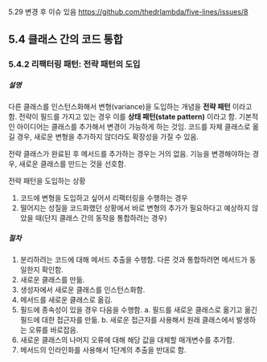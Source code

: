 5.29 변경 후 이슈 있음
https://github.com/thedrlambda/five-lines/issues/8


## 5.4 클래스 간의 코드 통합
### 5.4.2 리팩터링 패턴: 전략 패턴의 도입

##### 설명
다른 클래스를 인스턴스화해서 변형(variance)을 도입하는 개념을 **전략 패턴** 이라고 함. 전략이 필드를 가지고 있는 경우 이를 **상태 패턴(state pattern)** 이라고 함.
기본적인 아이디어는 클래스를 추가해서 변경이 가능하게 하는 것임. 코드를 자체 클래스로 옮길 경우, 새로운 변형을 추가하지 않더라도 확장성을 가질 수 있음.

전략 클래스가 완료된 후 메서드를 추가하는 경우는 거의 없음.
기능을 변경해야하는 경우, 새로운 클래스를 만드는 것을 선호함.

전략 패턴을 도입하는 상황
1. 코드에 변형을 도입하고 싶어서 리팩터링을 수행하는 경우
2. 떨어지는 성질을 코드화했던 상황에서 바로 변형의 추가가 필요하다고 예상하지 않았을 때(단지 클래스 간의 동작을 통합하려는 경우)

##### 절차
1. 분리하려는 코드에 대해 메서드 추출을 수행함. 다른 것과 통합하려면 메서드가 동일한지 확인함.
2. 새로운 클래스를 만듦.
3. 생성자에서 새로운 클래스를 인스턴스화함.
4. 메서드를 새로운 클래스로 옮김.
5. 필드에 종속성이 있을 경우 다음을 수행함.
	a. 필드를 새로운 클래스로 옮기고 옮긴 필드에 대한 접근자를 만듦.
	b. 새로운 접근자를 사용해서 원래 클래스에서 발생하는 오류를 바로잡음.
6. 새로운 클래스의 나머지 오류에 대해 해당 값을 대체할 매개변수를 추가함.
7. 메서드의 인라인화를 사용해서 1단계의 추출을 반대로 함.
